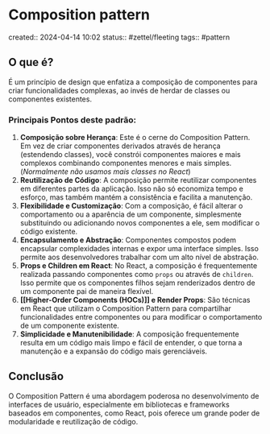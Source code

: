 # Composition pattern
created:: 2024-04-14 10:02
status:: #zettel/fleeting
tags:: #pattern 
## O que é?
É um princípio de design que enfatiza a composição de componentes para criar funcionalidades complexas, ao invés de herdar de classes ou componentes existentes. 
### Principais Pontos deste padrão:
1. **Composição sobre Herança**: Este é o cerne do Composition Pattern. Em vez de criar componentes derivados através de herança (estendendo classes), você constrói componentes maiores e mais complexos combinando componentes menores e mais simples. (*Normalmente não usamos mais classes no React*)
2. **Reutilização de Código**: A composição permite reutilizar componentes em diferentes partes da aplicação. Isso não só economiza tempo e esforço, mas também mantém a consistência e facilita a manutenção.
3. **Flexibilidade e Customização**: Com a composição, é fácil alterar o comportamento ou a aparência de um componente, simplesmente substituindo ou adicionando novos componentes a ele, sem modificar o código existente.
4. **Encapsulamento e Abstração**: Componentes compostos podem encapsular complexidades internas e expor uma interface simples. Isso permite aos desenvolvedores trabalhar com um alto nível de abstração.
5. **Props e Children em React**: No React, a composição é frequentemente realizada passando componentes como `props` ou através de `children`. Isso permite que os componentes filhos sejam renderizados dentro de um componente pai de maneira flexível.
6. **[[Higher-Order Components (HOCs)]] e Render Props**: São técnicas em React que utilizam o Composition Pattern para compartilhar funcionalidades entre componentes ou para modificar o comportamento de um componente existente.
7. **Simplicidade e Manutenibilidade**: A composição frequentemente resulta em um código mais limpo e fácil de entender, o que torna a manutenção e a expansão do código mais gerenciáveis.
## Conclusão
O Composition Pattern é uma abordagem poderosa no desenvolvimento de interfaces de usuário, especialmente em bibliotecas e frameworks baseados em componentes, como React, pois oferece um grande poder de modularidade e reutilização de código.